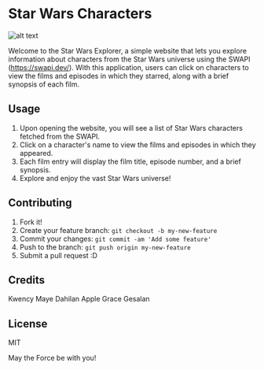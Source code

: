 # Star Wars Characters

![alt text](./images/starwars_banner.png "Star Wars Characters")

Welcome to the Star Wars Explorer, a simple website that lets you explore information about characters from the Star Wars universe using the SWAPI (https://swapi.dev/). With this application, users can click on characters to view the films and episodes in which they starred, along with a brief synopsis of each film.

## Usage

1. Upon opening the website, you will see a list of Star Wars characters fetched from the SWAPI.
2. Click on a character's name to view the films and episodes in which they appeared.
3. Each film entry will display the film title, episode number, and a brief synopsis.
4. Explore and enjoy the vast Star Wars universe!

## Contributing

1. Fork it!
2. Create your feature branch: `git checkout -b my-new-feature`
3. Commit your changes: `git commit -am 'Add some feature'`
4. Push to the branch: `git push origin my-new-feature`
5. Submit a pull request :D

## Credits

Kwency Maye Dahilan
Apple Grace Gesalan

## License

MIT

May the Force be with you!
